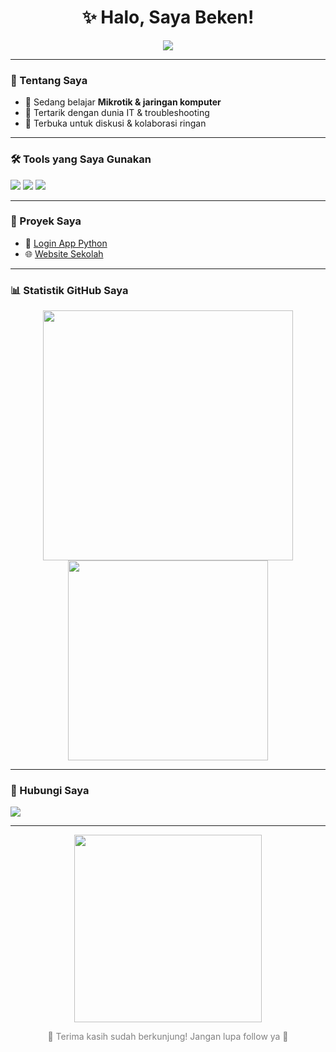 <!-- README GitHub Bekemgmg - Tema Gelap + Teks Berjalan + Proyek -->

<h1 align="center">✨ Halo, Saya Beken!</h1>

<p align="center">
  <img src="https://readme-typing-svg.herokuapp.com?font=Fira+Code&size=22&duration=4000&pause=1000&color=FFFFFF&center=true&vCenter=true&width=500&lines=Masih+belajar...;Fokus+di+Mikrotik+dan+Jaringan.;Terima+kasih+sudah+berkunjung!" />
</p>

---

### 🧠 Tentang Saya
- 🔧 Sedang belajar **Mikrotik & jaringan komputer**
- 🚀 Tertarik dengan dunia IT & troubleshooting
- 🤝 Terbuka untuk diskusi & kolaborasi ringan

---

### 🛠️ Tools yang Saya Gunakan
<p>
  <img src="https://img.shields.io/badge/-Mikrotik-2D2D2D?style=flat&logo=raspberrypi&logoColor=white" />
  <img src="https://img.shields.io/badge/-VSCode-2D2D2D?style=flat&logo=visual-studio-code&logoColor=blue" />
  <img src="https://img.shields.io/badge/-Windows-2D2D2D?style=flat&logo=windows&logoColor=white" />
</p>

---

### 📂 Proyek Saya
- 💼 [Login App Python ](https://github.com/Bekemgmg/login-app)
- 🌐 [Website Sekolah ](https://github.com/Bekemgmg/website-smk)

---

### 📊 Statistik GitHub Saya
<p align="center">
  <img src="https://github-readme-stats.vercel.app/api?username=Bekengmg&show_icons=true&theme=onedark" width="400"/>
  <img src="https://github-readme-stats.vercel.app/api/top-langs/?username=Bekengmg&layout=compact&theme=onedark" width="320"/>
</p>

---

### 📱 Hubungi Saya
<p>
  <a href="https://instagram.com/nanangvictor" target="_blank">
    <img src="https://img.shields.io/badge/-@nanangvictor-2D2D2D?style=flat&logo=instagram&logoColor=E4405F" />
  </a>
</p>

---

<p align="center">
  <img src="https://media.giphy.com/media/qgQUggAC3Pfv687qPC/giphy.gif" width="300" />
</p>

<p align="center" style="color:gray;">
  💬 Terima kasih sudah berkunjung! Jangan lupa follow ya 🙌
</p>
